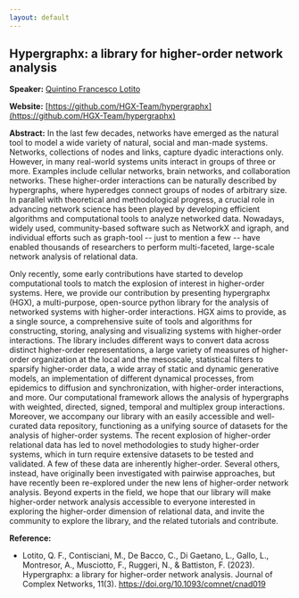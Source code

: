 ```yaml
---
layout: default
---
```


## Hypergraphx: a library for higher-order network analysis

**Speaker:** [Quintino Francesco Lotito](https://github.com/FraLotito)

**Website:** [https://github.com/HGX-Team/hypergraphx](https://github.com/HGX-Team/hypergraphx)

**Abstract:** In the last few decades, networks have emerged as the natural tool to model a wide variety of natural, social and man-made systems. Networks, collections of nodes and links, capture dyadic interactions only. However, in many real-world systems units interact in groups of three or more. Examples include cellular networks, brain networks, and collaboration networks. These higher-order interactions can be naturally described by hypergraphs, where hyperedges connect groups of nodes of arbitrary size. In parallel with theoretical and methodological progress, a crucial role in advancing network science has been played by developing efficient algorithms and computational tools to analyze networked data. Nowadays, widely used, community-based software such as NetworkX and igraph, and individual efforts such as graph-tool -- just to mention a few -- have enabled thousands of researchers to perform multi-faceted, large-scale network analysis of relational data.

Only recently, some early contributions have started to develop computational tools to match the explosion of interest in higher-order systems. Here, we provide our contribution by presenting hypergraphx (HGX), a multi-purpose, open-source python library for the analysis of networked systems with higher-order interactions. HGX aims to provide, as a single source, a comprehensive suite of tools and algorithms for constructing, storing, analysing and visualizing systems with higher-order interactions. The library includes different ways to convert data across distinct higher-order representations, a large variety of measures of higher-order organization at the local and the mesoscale, statistical filters to sparsify higher-order data, a wide array of static and dynamic generative models, an implementation of different dynamical processes, from epidemics to diffusion and synchronization, with higher-order interactions, and more. Our computational framework allows the analysis of hypergraphs with weighted, directed, signed, temporal and multiplex group interactions.  Moreover, we accompany our library with an easily accessible and well-curated data repository, functioning as a unifying source of datasets for the analysis of higher-order systems. The recent explosion of higher-order relational data has led to novel methodologies to study higher-order systems, which in turn require extensive datasets to be tested and validated.  A few of these data are inherently higher-order. Several others, instead, have originally been investigated with pairwise approaches, but have recently been re-explored under the new lens of higher-order network analysis. Beyond experts in the field, we hope that our library will make higher-order network analysis accessible to everyone interested in exploring the higher-order dimension of relational data, and invite the community to explore the library, and the related tutorials and contribute.

**Reference:**

 - Lotito, Q. F., Contisciani, M., De Bacco, C., Di Gaetano, L., Gallo, L., Montresor, A., Musciotto, F., Ruggeri, N., & Battiston, F. (2023). Hypergraphx: a library for higher-order network analysis. Journal of Complex Networks, 11(3). https://doi.org/10.1093/comnet/cnad019